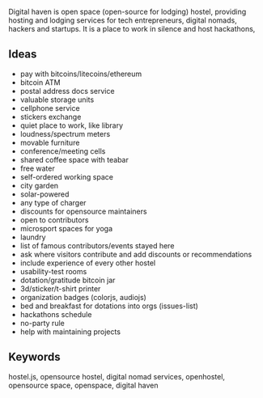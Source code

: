 Digital haven is open space (open-source for lodging) hostel, providing hosting and lodging services for tech entrepreneurs, digital nomads, hackers and startups. It is a place to work in silence and host hackathons,

## Ideas

* pay with bitcoins/litecoins/ethereum
* bitcoin ATM
* postal address docs service
* valuable storage units
* cellphone service
* stickers exchange
* quiet place to work, like library
* loudness/spectrum meters
* movable furniture
* conference/meeting cells
* shared coffee space with teabar
* free water
* self-ordered working space
* city garden
* solar-powered
* any type of charger
* discounts for opensource maintainers
* open to contributors
* microsport spaces for yoga
* laundry
* list of famous contributors/events stayed here
* ask where visitors contribute and add discounts or recommendations
* include experience of every other hostel
* usability-test rooms
* dotation/gratitude bitcoin jar
* 3d/sticker/t-shirt printer
* organization badges (colorjs, audiojs)
* bed and breakfast for dotations into orgs (issues-list)
* hackathons schedule
* no-party rule
* help with maintaining projects

## Keywords

hostel.js, opensource hostel, digital nomad services, openhostel, opensource space, openspace, digital haven
